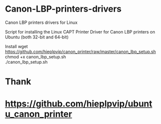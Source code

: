 # Canon-LBP-printers-drivers
Canon LBP printers drivers for Linux

Script for installing the Linux CAPT Printer Driver for Canon LBP printers on Ubuntu (both 32-bit and 64-bit)

Install
wget https://github.com/hieplpvip/canon_printer/raw/master/canon_lbp_setup.sh \
chmod +x canon_lbp_setup.sh \
./canon_lbp_setup.sh

# Thank
# https://github.com/hieplpvip/ubuntu_canon_printer
